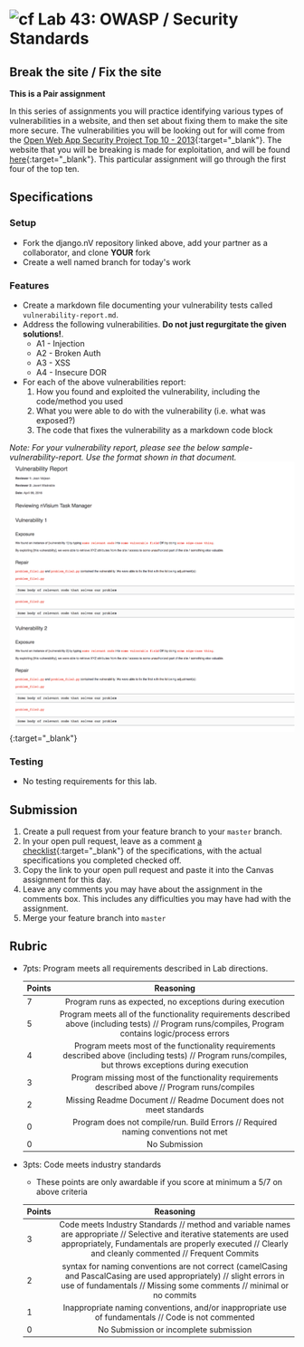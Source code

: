 # ![cf](http://i.imgur.com/7v5ASc8.png) Lab 43: OWASP / Security Standards

## Break the site / Fix the site

**This is a Pair assignment**
<!-- short description of project -->
In this series of assignments you will practice identifying various types of vulnerabilities in a website, and then set about fixing them to make the site more secure. The vulnerabilities you will be looking out for will come from the [Open Web App Security Project Top 10 - 2013](https://www.owasp.org/index.php/Top_10_2013-Top_10){:target="_blank"}. The website that you will be breaking is made for exploitation, and will be found [here](https://github.com/nVisium/django.nV){:target="_blank"}. This particular assignment will go through the first four of the top ten.

## Specifications
<!-- Write a spefication for the features required in this lab assignment -->

### Setup
- Fork the django.nV repository linked above, add your partner as a collaborator, and clone **YOUR** fork
- Create a well named branch for today's work

### Features
- Create a markdown file documenting your vulnerability tests called `vulnerability-report.md`.
- Address the following vulnerabilities. **Do not just regurgitate the given solutions!**.
    - A1 - Injection
    - A2 - Broken Auth
    - A3 - XSS
    - A4 - Insecure DOR
- For each of the above vulnerabilities report:
    1. How you found and exploited the vulnerability, including the code/method you used
    1. What you were able to do with the vulnerability (i.e. what was exposed?)
    1. The code that fixes the vulnerability as a markdown code block

*Note: For your vulnerability report, please see the below sample-vulnerability-report. Use the format shown in that document.*
![vuln_report](./notes/sample_vulnerability_report.png){:target="_blank"}

### Testing
- No testing requirements for this lab.

## Submission
1. Create a pull request from your feature branch to your `master` branch.
2. In your open pull request, leave as a comment [a checklist](https://github.com/blog/1825-task-lists-in-all-markdown-documents){:target="_blank"} of the specifications, with the actual specifications you completed checked off.
3. Copy the link to your open pull request and paste it into the Canvas assignment for this day.
4. Leave any comments you may have about the assignment in the comments box. This includes any difficulties you may have had with the assignment.
5. Merge your feature branch into `master`

## Rubric
- 7pts: Program meets all requirements described in Lab directions.

	Points  | Reasoning | 
	 ------------ | :-----------: | 
	7       | Program runs as expected, no exceptions during execution |
	5       | Program meets all of the  functionality requirements described above (including tests) // Program runs/compiles, Program contains logic/process errors|
	4       | Program meets most of the functionality requirements described above (including tests)  // Program runs/compiles, but throws exceptions during execution |
	3       | Program missing most of the functionality requirements described above // Program runs/compiles |
	2       | Missing Readme Document // Readme Document does not meet standards |
	0       | Program does not compile/run. Build Errors // Required naming conventions not met |
	0       | No Submission |

- 3pts: Code meets industry standards
	- These points are only awardable if you score at minimum a 5/7 on above criteria

	Points  | Reasoning | 
	 ------------ | :-----------: | 
	3       | Code meets Industry Standards // method and variable names are appropriate // Selective and iterative statements are used appropriately, Fundamentals are properly executed // Clearly and cleanly commented // Frequent Commits |
	2       | syntax for naming conventions are not correct (camelCasing and PascalCasing are used appropriately) // slight errors in use of fundamentals // Missing some comments // minimal or no commits |
	1       | Inappropriate naming conventions, and/or inappropriate use of fundamentals // Code is not commented  |
	0       | No Submission or incomplete submission |
